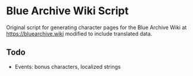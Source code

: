 # Blue Archive Wiki Script
Original script for generating character pages for the Blue Archive Wiki at https://bluearchive.wiki modified to include translated data.

## Todo
- Events: bonus characters, localized strings